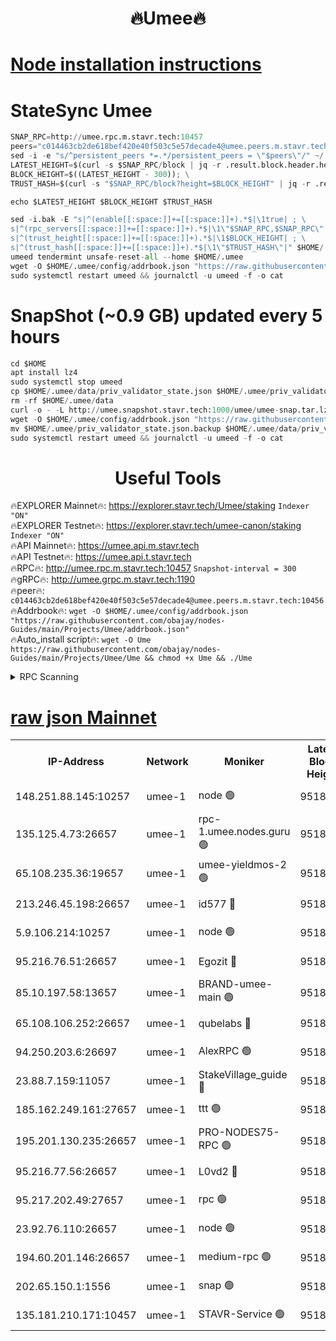 <h1 align="center"> 🔥Umee🔥</h1>


[Node installation instructions](https://github.com/obajay/nodes-Guides/tree/main/Projects/Umee)
=
# StateSync Umee
```python
SNAP_RPC=http://umee.rpc.m.stavr.tech:10457
peers="c014463cb2de618bef420e40f503c5e57decade4@umee.peers.m.stavr.tech:10456"
sed -i -e "s/^persistent_peers *=.*/persistent_peers = \"$peers\"/" ~/.umee/config/config.toml
LATEST_HEIGHT=$(curl -s $SNAP_RPC/block | jq -r .result.block.header.height); \
BLOCK_HEIGHT=$((LATEST_HEIGHT - 300)); \
TRUST_HASH=$(curl -s "$SNAP_RPC/block?height=$BLOCK_HEIGHT" | jq -r .result.block_id.hash)

echo $LATEST_HEIGHT $BLOCK_HEIGHT $TRUST_HASH

sed -i.bak -E "s|^(enable[[:space:]]+=[[:space:]]+).*$|\1true| ; \
s|^(rpc_servers[[:space:]]+=[[:space:]]+).*$|\1\"$SNAP_RPC,$SNAP_RPC\"| ; \
s|^(trust_height[[:space:]]+=[[:space:]]+).*$|\1$BLOCK_HEIGHT| ; \
s|^(trust_hash[[:space:]]+=[[:space:]]+).*$|\1\"$TRUST_HASH\"|" $HOME/.umee/config/config.toml
umeed tendermint unsafe-reset-all --home $HOME/.umee
wget -O $HOME/.umee/config/addrbook.json "https://raw.githubusercontent.com/obajay/nodes-Guides/main/Projects/Umee/addrbook.json"
sudo systemctl restart umeed && journalctl -u umeed -f -o cat
```
# SnapShot (~0.9 GB) updated every 5 hours
```python
cd $HOME
apt install lz4
sudo systemctl stop umeed
cp $HOME/.umee/data/priv_validator_state.json $HOME/.umee/priv_validator_state.json.backup
rm -rf $HOME/.umee/data
curl -o - -L http://umee.snapshot.stavr.tech:1000/umee/umee-snap.tar.lz4 | lz4 -c -d - | tar -x -C $HOME/.umee --strip-components 2
wget -O $HOME/.umee/config/addrbook.json "https://raw.githubusercontent.com/obajay/nodes-Guides/main/Projects/Umee/addrbook.json"
mv $HOME/.umee/priv_validator_state.json.backup $HOME/.umee/data/priv_validator_state.json
sudo systemctl restart umeed && journalctl -u umeed -f -o cat
```
 <h1 align="center"> Useful Tools</h1>

🔥EXPLORER Mainnet🔥:      https://explorer.stavr.tech/Umee/staking             `Indexer "ON"` \
🔥EXPLORER Testnet🔥:        https://explorer.stavr.tech/umee-canon/staking      `Indexer "ON"` \
🔥API Mainnet🔥:                   https://umee.api.m.stavr.tech \
🔥API Testnet🔥:                     https://umee.api.t.stavr.tech \
🔥RPC🔥:                                   http://umee.rpc.m.stavr.tech:10457                     `Snapshot-interval = 300` \
🔥gRPC🔥:                              http://umee.grpc.m.stavr.tech:1190 \
🔥peer🔥:                     `c014463cb2de618bef420e40f503c5e57decade4@umee.peers.m.stavr.tech:10456` \
🔥Addrbook🔥:    ```wget -O $HOME/.umee/config/addrbook.json "https://raw.githubusercontent.com/obajay/nodes-Guides/main/Projects/Umee/addrbook.json"``` \
🔥Auto_install script🔥: ```wget -O Ume https://raw.githubusercontent.com/obajay/nodes-Guides/main/Projects/Umee/Ume && chmod +x Ume && ./Ume```

<details>
<summary>RPC Scanning</summary>

<h2 align="center"> We scan nodes in real time every 4 hours. And we provide the final result of RPC endpoints.
We cannot influence the operation of these nodes in any way. </h2>


```python
If Voting Power is higher than 0 --> then the Node is a validator of the network and may be subject to attack and be a potential threat to the chain.
```
```python
We marked such validators with a red symbol
```

</details>

[raw json Mainnet](https://rpc-check.umeem.stavr.tech/umeem/rpc-umeem-result.json)
=



<table><tr><th>IP-Address</th><th>Network</th><th>Moniker</th><th>Latest Block Height</th><th>Earliest Block Height</th><th>Catching Up</th><th>Voting Power</th><th>Scan Time</th></tr><tr><td>148.251.88.145:10257</td><td>umee-1</td><td>node 🟢</td><td>9518584</td><td>5050395</td><td>False</td><td>0</td><td>2023-12-03T17:39:22.870988662UTC</td></tr><tr><td>135.125.4.73:26657</td><td>umee-1</td><td>rpc-1.umee.nodes.guru 🟢</td><td>9518601</td><td>5167386</td><td>False</td><td>0</td><td>2023-12-03T17:40:59.798181010UTC</td></tr><tr><td>65.108.235.36:19657</td><td>umee-1</td><td>umee-yieldmos-2 🟢</td><td>9518578</td><td>6986686</td><td>False</td><td>0</td><td>2023-12-03T17:38:45.615325114UTC</td></tr><tr><td>213.246.45.198:26657</td><td>umee-1</td><td>id577 🔴</td><td>9518585</td><td>7100001</td><td>False</td><td>35121267</td><td>2023-12-03T17:39:27.332907266UTC</td></tr><tr><td>5.9.106.214:10257</td><td>umee-1</td><td>node 🟢</td><td>9518596</td><td>7942001</td><td>False</td><td>0</td><td>2023-12-03T17:40:30.523976230UTC</td></tr><tr><td>95.216.76.51:26657</td><td>umee-1</td><td>Egozit 🔴</td><td>9518601</td><td>8262001</td><td>False</td><td>38038385</td><td>2023-12-03T17:40:59.475320590UTC</td></tr><tr><td>85.10.197.58:13657</td><td>umee-1</td><td>BRAND-umee-main 🟢</td><td>9518588</td><td>8427832</td><td>False</td><td>0</td><td>2023-12-03T17:39:42.787787332UTC</td></tr><tr><td>65.108.106.252:26657</td><td>umee-1</td><td>qubelabs 🔴</td><td>9518588</td><td>8825432</td><td>False</td><td>37145294</td><td>2023-12-03T17:39:43.119476146UTC</td></tr><tr><td>94.250.203.6:26697</td><td>umee-1</td><td>AlexRPC 🟢</td><td>9518587</td><td>8910001</td><td>False</td><td>0</td><td>2023-12-03T17:39:38.455873584UTC</td></tr><tr><td>23.88.7.159:11057</td><td>umee-1</td><td>StakeVillage_guide 🔴</td><td>9518594</td><td>9137726</td><td>False</td><td>1172267</td><td>2023-12-03T17:40:20.899549364UTC</td></tr><tr><td>185.162.249.161:27657</td><td>umee-1</td><td>ttt 🟢</td><td>9518593</td><td>9321953</td><td>False</td><td>0</td><td>2023-12-03T17:40:14.474798250UTC</td></tr><tr><td>195.201.130.235:26657</td><td>umee-1</td><td>PRO-NODES75-RPC 🟢</td><td>9518595</td><td>9418595</td><td>False</td><td>0</td><td>2023-12-03T17:40:25.211242558UTC</td></tr><tr><td>95.216.77.56:26657</td><td>umee-1</td><td>L0vd2 🔴</td><td>9518604</td><td>9418604</td><td>False</td><td>37820506</td><td>2023-12-03T17:41:17.119069490UTC</td></tr><tr><td>95.217.202.49:27657</td><td>umee-1</td><td>rpc 🟢</td><td>9518593</td><td>9440090</td><td>False</td><td>0</td><td>2023-12-03T17:40:14.233484593UTC</td></tr><tr><td>23.92.76.110:26657</td><td>umee-1</td><td>node 🟢</td><td>9518608</td><td>9468001</td><td>False</td><td>0</td><td>2023-12-03T17:41:38.563140859UTC</td></tr><tr><td>194.60.201.146:26657</td><td>umee-1</td><td>medium-rpc 🟢</td><td>9518586</td><td>9484365</td><td>False</td><td>0</td><td>2023-12-03T17:39:33.890010795UTC</td></tr><tr><td>202.65.150.1:1556</td><td>umee-1</td><td>snap 🟢</td><td>9518595</td><td>9515100</td><td>False</td><td>0</td><td>2023-12-03T17:40:26.156653769UTC</td></tr><tr><td>135.181.210.171:10457</td><td>umee-1</td><td>STAVR-Service 🟢</td><td>9518602</td><td>9516001</td><td>False</td><td>0</td><td>2023-12-03T17:41:06.427054416UTC</td></tr></table>